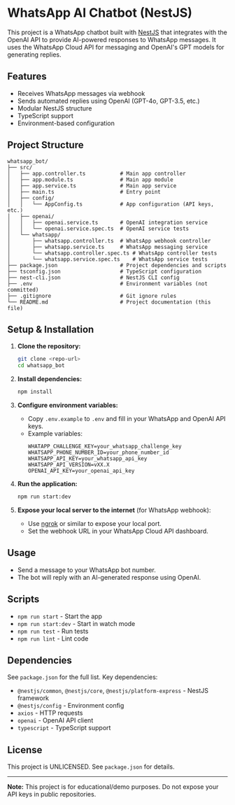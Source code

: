 # WhatsApp AI Chatbot (NestJS)

This project is a WhatsApp chatbot built with [NestJS](https://nestjs.com/) that integrates with the OpenAI API to provide AI-powered responses to WhatsApp messages. It uses the WhatsApp Cloud API for messaging and OpenAI's GPT models for generating replies.

## Features

- Receives WhatsApp messages via webhook
- Sends automated replies using OpenAI (GPT-4o, GPT-3.5, etc.)
- Modular NestJS structure
- TypeScript support
- Environment-based configuration

## Project Structure

```
whatsapp_bot/
├── src/
│   ├── app.controller.ts           # Main app controller
│   ├── app.module.ts               # Main app module
│   ├── app.service.ts              # Main app service
│   ├── main.ts                     # Entry point
│   ├── config/
│   │   └── AppConfig.ts            # App configuration (API keys, etc.)
│   ├── openai/
│   │   ├── openai.service.ts       # OpenAI integration service
│   │   └── openai.service.spec.ts  # OpenAI service tests
│   └── whatsapp/
│       ├── whatsapp.controller.ts  # WhatsApp webhook controller
│       ├── whatsapp.service.ts     # WhatsApp messaging service
│       └── whatsapp.controller.spec.ts # WhatsApp controller tests
│       └── whatsapp.service.spec.ts    # WhatsApp service tests
├── package.json                    # Project dependencies and scripts
├── tsconfig.json                   # TypeScript configuration
├── nest-cli.json                   # NestJS CLI config
├── .env                            # Environment variables (not committed)
├── .gitignore                      # Git ignore rules
└── README.md                       # Project documentation (this file)
```

## Setup & Installation

1. **Clone the repository:**

   ```sh
   git clone <repo-url>
   cd whatsapp_bot
   ```

2. **Install dependencies:**

   ```sh
   npm install
   ```

3. **Configure environment variables:**

   - Copy `.env.example` to `.env` and fill in your WhatsApp and OpenAI API keys.
   - Example variables:
     ```env
     WHATAPP_CHALLENGE_KEY=your_whatsapp_challenge_key
     WHATSAPP_PHONE_NUMBER_ID=your_phone_number_id
     WHATSAPP_API_KEY=your_whatsapp_api_key
     WHATSAPP_API_VERSION=vXX.X
     OPENAI_API_KEY=your_openai_api_key
     ```

4. **Run the application:**

   ```sh
   npm run start:dev
   ```

5. **Expose your local server to the internet** (for WhatsApp webhook):
   - Use [ngrok](https://ngrok.com/) or similar to expose your local port.
   - Set the webhook URL in your WhatsApp Cloud API dashboard.

## Usage

- Send a message to your WhatsApp bot number.
- The bot will reply with an AI-generated response using OpenAI.

## Scripts

- `npm run start` - Start the app
- `npm run start:dev` - Start in watch mode
- `npm run test` - Run tests
- `npm run lint` - Lint code

## Dependencies

See `package.json` for the full list. Key dependencies:

- `@nestjs/common`, `@nestjs/core`, `@nestjs/platform-express` - NestJS framework
- `@nestjs/config` - Environment config
- `axios` - HTTP requests
- `openai` - OpenAI API client
- `typescript` - TypeScript support

## License

This project is UNLICENSED. See `package.json` for details.

---

**Note:** This project is for educational/demo purposes. Do not expose your API keys in public repositories.
